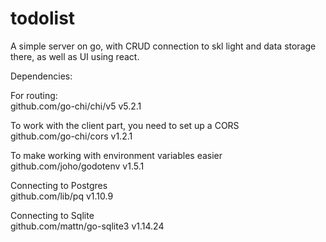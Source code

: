 # todolist
A simple server on go, with СRUD connection to skl light and data storage there, as well as UI using react.

Dependencies: 
                                                                                   
For routing:                                                                           
github.com/go-chi/chi/v5 v5.2.1 
  
To work with the client part, you need to set up a CORS                                  
github.com/go-chi/cors v1.2.1                                                     
 
To make working with environment variables easier                                           
github.com/joho/godotenv v1.5.1                                                   
 
Connecting to Postgres                                             
github.com/lib/pq v1.10.9                                                 
 
Connecting to Sqlite                                                     
github.com/mattn/go-sqlite3 v1.14.24                                           
